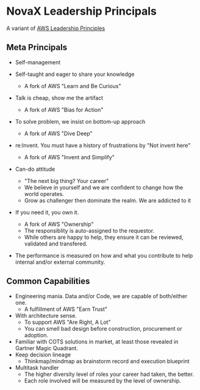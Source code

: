# NovaX Leadership Principals

A variant of [AWS Leadership Principles](https://www.aboutamazon.com/about-us/leadership-principles)
## Meta Principals
- Self-management
- Self-taught and eager to share your knowledge
  - A fork of AWS "Learn and Be Curious"
- Talk is cheap, show me the artifact
  - A fork of AWS "Bias for Action"
- To solve problem, we insist on bottom-up approach
  - A fork of AWS "Dive Deep"

- re:Invent. You must have a history of frustrations by "Not invent here"
  - A fork of AWS "Invent and Simplify"
- Can-do attitude
  - "The next big thing? Your career"
  - We believe in yourself and we are confident to change how the world operates. 
  - Grow as challenger then dominate the realm. We are addicted to it
- If you need it, you own it.
  - A fork of AWS "Ownership"
  - The responsiblity is auto-assigned to the requestor.
  - While others are happy to help, they ensure it can be reviewed, validated and transfered.
- The performance is measured on how and what you contribute to help internal and/or external community.

## Common Capabilities
- Engineering mania. Data and/or Code, we are capable of both/either one.
  - A fulfillment of AWS "Earn Trust"
- With architecture sense.
  - To support AWS "Are Right, A Lot"
  - You can smell bad design before construction, procurement or adoption.
- Familiar with COTS solutions in market, at least those revealed in Gartner Magic Quadrant.
- Keep decision lineage
  - Thinkmap/mindmap as brainstorm record and execution blueprint
- Multitask handler
  - The higher diversity level of roles your career had taken, the better.
  - Each role involved will be measured by the level of ownership.

